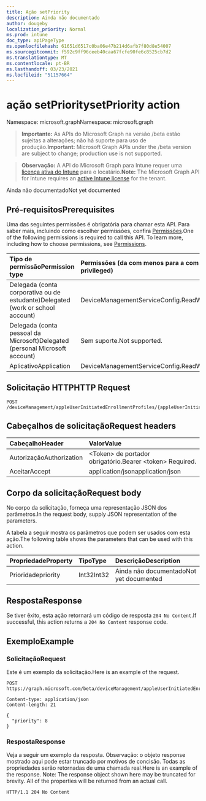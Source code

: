 ```yaml
---
title: Ação setPriority
description: Ainda não documentado
author: dougeby
localization_priority: Normal
ms.prod: intune
doc_type: apiPageType
ms.openlocfilehash: 61651d6517c0ba06e47b214d6afb7f80d8e54007
ms.sourcegitcommit: f592c9ff96ceeb40caa67fcfe90fe6c8525cb7d2
ms.translationtype: MT
ms.contentlocale: pt-BR
ms.lasthandoff: 03/23/2021
ms.locfileid: "51157664"
---
```

# <a name="setpriority-action"></a><span data-ttu-id="8a908-103">ação setPriority</span><span class="sxs-lookup"><span data-stu-id="8a908-103">setPriority action</span></span>

<span data-ttu-id="8a908-104">Namespace: microsoft.graph</span><span class="sxs-lookup"><span data-stu-id="8a908-104">Namespace: microsoft.graph</span></span>

> <span data-ttu-id="8a908-105">**Importante:** As APIs do Microsoft Graph na versão /beta estão sujeitas a alterações; não há suporte para uso de produção.</span><span class="sxs-lookup"><span data-stu-id="8a908-105">**Important:** Microsoft Graph APIs under the /beta version are subject to change; production use is not supported.</span></span>

> <span data-ttu-id="8a908-106">**Observação:** A API do Microsoft Graph para Intune requer uma [licença ativa do Intune](https://go.microsoft.com/fwlink/?linkid=839381) para o locatário.</span><span class="sxs-lookup"><span data-stu-id="8a908-106">**Note:** The Microsoft Graph API for Intune requires an [active Intune license](https://go.microsoft.com/fwlink/?linkid=839381) for the tenant.</span></span>

<span data-ttu-id="8a908-107">Ainda não documentado</span><span class="sxs-lookup"><span data-stu-id="8a908-107">Not yet documented</span></span>

## <a name="prerequisites"></a><span data-ttu-id="8a908-108">Pré-requisitos</span><span class="sxs-lookup"><span data-stu-id="8a908-108">Prerequisites</span></span>
<span data-ttu-id="8a908-p101">Uma das seguintes permissões é obrigatória para chamar esta API. Para saber mais, incluindo como escolher permissões, confira [Permissões](/graph/permissions-reference).</span><span class="sxs-lookup"><span data-stu-id="8a908-p101">One of the following permissions is required to call this API. To learn more, including how to choose permissions, see [Permissions](/graph/permissions-reference).</span></span>

|<span data-ttu-id="8a908-111">Tipo de permissão</span><span class="sxs-lookup"><span data-stu-id="8a908-111">Permission type</span></span>|<span data-ttu-id="8a908-112">Permissões (da com menos para a com mais privilégios)</span><span class="sxs-lookup"><span data-stu-id="8a908-112">Permissions (from least to most privileged)</span></span>|
|:---|:---|
|<span data-ttu-id="8a908-113">Delegada (conta corporativa ou de estudante)</span><span class="sxs-lookup"><span data-stu-id="8a908-113">Delegated (work or school account)</span></span>|<span data-ttu-id="8a908-114">DeviceManagementServiceConfig.ReadWrite.All</span><span class="sxs-lookup"><span data-stu-id="8a908-114">DeviceManagementServiceConfig.ReadWrite.All</span></span>|
|<span data-ttu-id="8a908-115">Delegada (conta pessoal da Microsoft)</span><span class="sxs-lookup"><span data-stu-id="8a908-115">Delegated (personal Microsoft account)</span></span>|<span data-ttu-id="8a908-116">Sem suporte.</span><span class="sxs-lookup"><span data-stu-id="8a908-116">Not supported.</span></span>|
|<span data-ttu-id="8a908-117">Aplicativo</span><span class="sxs-lookup"><span data-stu-id="8a908-117">Application</span></span>|<span data-ttu-id="8a908-118">DeviceManagementServiceConfig.ReadWrite.All</span><span class="sxs-lookup"><span data-stu-id="8a908-118">DeviceManagementServiceConfig.ReadWrite.All</span></span>|

## <a name="http-request"></a><span data-ttu-id="8a908-119">Solicitação HTTP</span><span class="sxs-lookup"><span data-stu-id="8a908-119">HTTP Request</span></span>
<!-- {
  "blockType": "ignored"
}
-->
``` http
POST /deviceManagement/appleUserInitiatedEnrollmentProfiles/{appleUserInitiatedEnrollmentProfileId}/setPriority
```

## <a name="request-headers"></a><span data-ttu-id="8a908-120">Cabeçalhos de solicitação</span><span class="sxs-lookup"><span data-stu-id="8a908-120">Request headers</span></span>
|<span data-ttu-id="8a908-121">Cabeçalho</span><span class="sxs-lookup"><span data-stu-id="8a908-121">Header</span></span>|<span data-ttu-id="8a908-122">Valor</span><span class="sxs-lookup"><span data-stu-id="8a908-122">Value</span></span>|
|:---|:---|
|<span data-ttu-id="8a908-123">Autorização</span><span class="sxs-lookup"><span data-stu-id="8a908-123">Authorization</span></span>|<span data-ttu-id="8a908-124">&lt;Token&gt; de portador obrigatório.</span><span class="sxs-lookup"><span data-stu-id="8a908-124">Bearer &lt;token&gt; Required.</span></span>|
|<span data-ttu-id="8a908-125">Aceitar</span><span class="sxs-lookup"><span data-stu-id="8a908-125">Accept</span></span>|<span data-ttu-id="8a908-126">application/json</span><span class="sxs-lookup"><span data-stu-id="8a908-126">application/json</span></span>|

## <a name="request-body"></a><span data-ttu-id="8a908-127">Corpo da solicitação</span><span class="sxs-lookup"><span data-stu-id="8a908-127">Request body</span></span>
<span data-ttu-id="8a908-128">No corpo da solicitação, forneça uma representação JSON dos parâmetros.</span><span class="sxs-lookup"><span data-stu-id="8a908-128">In the request body, supply JSON representation of the parameters.</span></span>

<span data-ttu-id="8a908-129">A tabela a seguir mostra os parâmetros que podem ser usados com esta ação.</span><span class="sxs-lookup"><span data-stu-id="8a908-129">The following table shows the parameters that can be used with this action.</span></span>

|<span data-ttu-id="8a908-130">Propriedade</span><span class="sxs-lookup"><span data-stu-id="8a908-130">Property</span></span>|<span data-ttu-id="8a908-131">Tipo</span><span class="sxs-lookup"><span data-stu-id="8a908-131">Type</span></span>|<span data-ttu-id="8a908-132">Descrição</span><span class="sxs-lookup"><span data-stu-id="8a908-132">Description</span></span>|
|:---|:---|:---|
|<span data-ttu-id="8a908-133">Prioridade</span><span class="sxs-lookup"><span data-stu-id="8a908-133">priority</span></span>|<span data-ttu-id="8a908-134">Int32</span><span class="sxs-lookup"><span data-stu-id="8a908-134">Int32</span></span>|<span data-ttu-id="8a908-135">Ainda não documentado</span><span class="sxs-lookup"><span data-stu-id="8a908-135">Not yet documented</span></span>|



## <a name="response"></a><span data-ttu-id="8a908-136">Resposta</span><span class="sxs-lookup"><span data-stu-id="8a908-136">Response</span></span>
<span data-ttu-id="8a908-137">Se tiver êxito, esta ação retornará um código de resposta `204 No Content`.</span><span class="sxs-lookup"><span data-stu-id="8a908-137">If successful, this action returns a `204 No Content` response code.</span></span>

## <a name="example"></a><span data-ttu-id="8a908-138">Exemplo</span><span class="sxs-lookup"><span data-stu-id="8a908-138">Example</span></span>

### <a name="request"></a><span data-ttu-id="8a908-139">Solicitação</span><span class="sxs-lookup"><span data-stu-id="8a908-139">Request</span></span>
<span data-ttu-id="8a908-140">Este é um exemplo da solicitação.</span><span class="sxs-lookup"><span data-stu-id="8a908-140">Here is an example of the request.</span></span>
``` http
POST https://graph.microsoft.com/beta/deviceManagement/appleUserInitiatedEnrollmentProfiles/{appleUserInitiatedEnrollmentProfileId}/setPriority

Content-type: application/json
Content-length: 21

{
  "priority": 8
}
```

### <a name="response"></a><span data-ttu-id="8a908-141">Resposta</span><span class="sxs-lookup"><span data-stu-id="8a908-141">Response</span></span>
<span data-ttu-id="8a908-p102">Veja a seguir um exemplo da resposta. Observação: o objeto response mostrado aqui pode estar truncado por motivos de concisão. Todas as propriedades serão retornadas de uma chamada real.</span><span class="sxs-lookup"><span data-stu-id="8a908-p102">Here is an example of the response. Note: The response object shown here may be truncated for brevity. All of the properties will be returned from an actual call.</span></span>
``` http
HTTP/1.1 204 No Content
```




